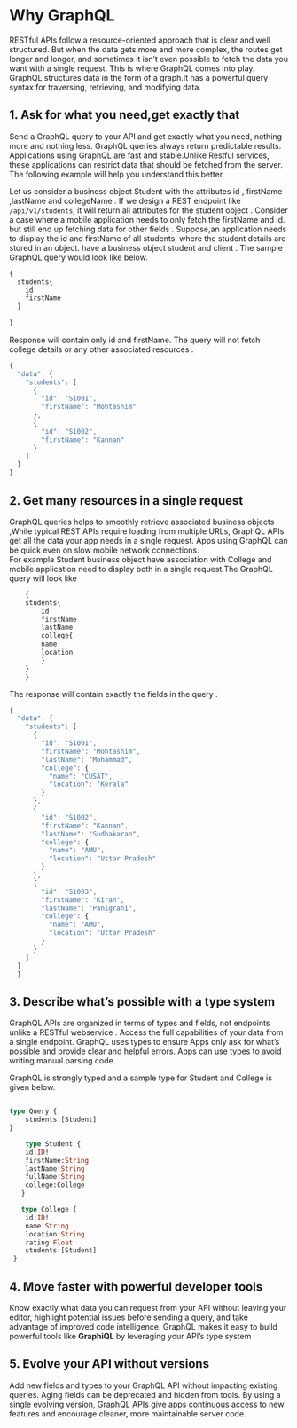 
# Why GraphQL

RESTful APIs follow a resource-oriented approach that is clear and well structured. But when the data gets more and more complex, the routes get longer and longer, and sometimes it isn’t even possible to fetch the data you want with a single request. This is where GraphQL comes into play. 
GraphQL structures data in the form of a graph.It has a powerful query syntax for traversing, retrieving, and modifying data.

## 1. Ask for what you need,get exactly that

Send a GraphQL query to your API and get exactly what you need, nothing more and nothing less. GraphQL queries always return predictable results. Applications using GraphQL are fast and stable.Unlike Restful services, these applications can restrict data that should be fetched from the server. The following example will help you understand this better.

Let us consider a business object Student with the attributes id , firstName ,lastName and collegeName . If we design a REST endpoint like `/api/v1/students`, it will return all attributes for the student object . Consider a case where a mobile application needs to only fetch the firstName and id.  but still end up fetching data for other fields .
Suppose,an application needs to display the id and firstName of all students, where the student details are stored in an object. have a business object student and client . The sample GraphQL query would look like below.

```javascript
{
  students{
    id
    firstName
  }
  
}

```

Response will contain only id and firstName. The query will not fetch college details or any other associated resources .

```javascript
{
  "data": {
    "students": [
      {
        "id": "S1001",
        "firstName": "Mohtashim"
      },
      {
        "id": "S1002",
        "firstName": "Kannan"
      }
    ]
  }
}

```

## 2. Get many resources in a single request

   GraphQL queries  helps to smoothly retrieve associated business objects ,While typical REST APIs require loading from multiple URLs, GraphQL APIs get all the data your app needs in a single request. Apps using GraphQL can be quick even on slow mobile network connections.  
   For example Student business object have association with College and  mobile application need to display both in a single request.The GraphQL query will look like

```javascript
    {
    students{
        id
        firstName
        lastName
        college{
        name
        location
        }
    }
    }
```

The response will contain exactly the fields in the query .

```javascript
{
  "data": {
    "students": [
      {
        "id": "S1001",
        "firstName": "Mohtashim",
        "lastName": "Mohammad",
        "college": {
          "name": "CUSAT",
          "location": "Kerala"
        }
      },
      {
        "id": "S1002",
        "firstName": "Kannan",
        "lastName": "Sudhakaran",
        "college": {
          "name": "AMU",
          "location": "Uttar Pradesh"
        }
      },
      {
        "id": "S1003",
        "firstName": "Kiran",
        "lastName": "Panigrahi",
        "college": {
          "name": "AMU",
          "location": "Uttar Pradesh"
        }
      }
    ]
  }
  }

```

## 3. Describe what’s possible with a type system

GraphQL APIs are organized in terms of types and fields, not endpoints unlike a RESTful webservice . Access the full capabilities of your data from a single endpoint. GraphQL uses types to ensure Apps only ask for what’s possible and provide clear and helpful errors. Apps can use types to avoid writing manual parsing code.

GraphQL is strongly typed and a sample type for Student and College is given below.

```graphql

type Query {
    students:[Student]
}

    type Student {
    id:ID!
    firstName:String
    lastName:String
    fullName:String
    college:College
   }

   type College {
    id:ID!
    name:String
    location:String
    rating:Float
    students:[Student]
 }


  ```

## 4. Move faster with powerful developer tools

Know exactly what data you can request from your API without leaving your editor, highlight potential issues before sending a query, and take advantage of improved code intelligence. GraphQL makes it easy to build powerful tools like **GraphiQL** by leveraging your API’s type system

## 5. Evolve your API without versions

Add new fields and types to your GraphQL API without impacting existing queries. Aging fields can be deprecated and hidden from tools. By using a single evolving version, GraphQL APIs give apps continuous access to new features and encourage cleaner, more maintainable server code.
